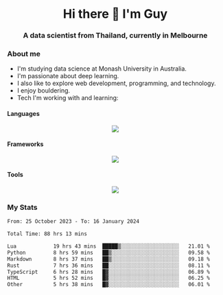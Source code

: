<h1 align="center">Hi there 👋 I'm Guy</h1>
<h3 align="center">A data scientist from Thailand, currently in Melbourne</h3>

### About me

- I'm studying data science at Monash University in Australia.
- I'm passionate about deep learning.
- I also like to explore web development, programming, and technology.
- I enjoy bouldering.
- Tech I'm working with and learning:

#### Languages

<div align="center">
    <img src="https://skillicons.dev/icons?i=py,ts,js,html,css,rust" />
</div>

#### Frameworks

<div align="center">
    <img src="https://skillicons.dev/icons?i=pytorch,tensorflow,fastapi,react" /><br>
</div>

#### Tools

<div align="center">
    <img src="https://skillicons.dev/icons?i=postgres,redis,docker" /><br>
</div>

### My Stats

<!--START_SECTION:waka-->

```txt
From: 25 October 2023 - To: 16 January 2024

Total Time: 88 hrs 13 mins

Lua            19 hrs 43 mins  █████▒░░░░░░░░░░░░░░░░░░░   21.01 %
Python         8 hrs 59 mins   ██▒░░░░░░░░░░░░░░░░░░░░░░   09.58 %
Markdown       8 hrs 37 mins   ██▒░░░░░░░░░░░░░░░░░░░░░░   09.18 %
Rust           7 hrs 36 mins   ██░░░░░░░░░░░░░░░░░░░░░░░   08.11 %
TypeScript     6 hrs 28 mins   █▓░░░░░░░░░░░░░░░░░░░░░░░   06.89 %
HTML           5 hrs 52 mins   █▓░░░░░░░░░░░░░░░░░░░░░░░   06.25 %
Other          5 hrs 38 mins   █▓░░░░░░░░░░░░░░░░░░░░░░░   06.01 %
```

<!--END_SECTION:waka-->
